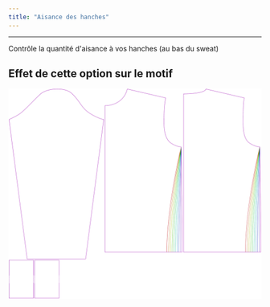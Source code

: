 ```yaml
---
title: "Aisance des hanches"
---
```


***

Contrôle la quantité d'aisance à vos hanches (au bas du sweat)

## Effet de cette option sur le motif

![Cette image montre l'effet de cette option en superposant plusieurs variantes qui ont une valeur différente pour cette option](sven_hipsease_sample.svg "Effet de cette option sur le motif")
